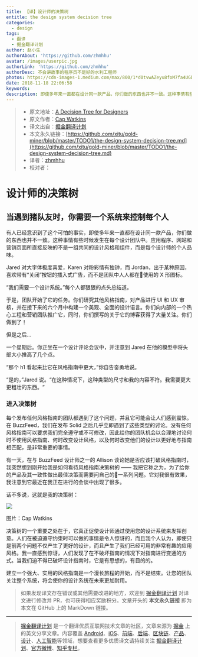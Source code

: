 ```yaml
---
title: 【译】设计师的决策树
entitle: the design system decision tree
categories:
  - design
tags:
  - 翻译
  - 掘金翻译计划
author: 赵小生
authorAbout: 'https://github.com/zhmhhu'
avatar: /images/userpic.jpg
authorLink: 'https://github.com/zhmhhu'
authorDesc: 不会讲故事的程序员不是好的水利工程师
photos: https://cdn-images-1.medium.com/max/800/1*d0tvwAZeyu8foM7fa4UGDQ.jpeg
date: 2018-11-18 22:06:58
keywords:
description: 即使多年来一直都在设计同一款产品，你们做的东西也并不一致。这种事情有些时候发生在每个设计团队中。应用程序、网站和营销页面所直接反映的不是一组共同的设计风格和组件，而是每个设计师的个人品味。
---
```

> * 原文地址：[A Decision Tree for Designers](https://medium.com/s/story/the-design-system-decision-tree-edba9abdb83b)
> * 原文作者：[Cap Watkins](https://medium.com/@cap)
> * 译文出自：[掘金翻译计划](https://github.com/xitu/gold-miner)
> * 本文永久链接：[https://github.com/xitu/gold-miner/blob/master/TODO1/the-design-system-decision-tree.md](https://github.com/xitu/gold-miner/blob/master/TODO1/the-design-system-decision-tree.md)
> * 译者：[zhmhhu](https://github.com/zhmhhu)
> * 校对者：

# 设计师的决策树

## 当遇到猪队友时，你需要一个系统来控制每个人

有人已经意识到了这个可怕的事实，即使多年来一直都在设计同一款产品，你们做的东西也并不一致。这种事情有些时候发生在每个设计团队中。应用程序、网站和营销页面所直接反映的不是一组共同的设计风格和组件，而是每个设计师的个人品味。

Jared 对大字体极度喜爱，Karen 对粉彩情有独钟，而 Jordan，出于某种原因，喜欢带有“关闭”按钮的插入式广告，而不是团队中人人都在使用的 X 形图标。

“我们需要一个设计系统。”每个人都狠狠的点头总结道。

于是，团队开始了它的任务。你们研究其他风格指南，对产品进行 UI 和 UX 审核，并在接下来的六个月中构建一个美观、全面的设计语言。你们向内部的一个热心工程和营销团队推广它，同时，你们撰写的关于它的博客获得了大量关注。你们做到了！

但是之后…

一个星期后。你正坐在一个设计评论会议中，并注意到 Jared 在他的模型中将头部大小推高了几个点。

“那个 h1 看起来比它在风格指南中更大，”你自告奋勇地说。

“是的，”Jared 说。“在这种情况下，这种类型的尺寸和我的内容不符。我需要更大更粗壮的东西。“

### 进入决策树

每个发布任何风格指南的团队都遇到了这个问题，并且它可能会让人们感到震惊。在 BuzzFeed，我们在发布 Solid 之后几乎立即遇到了这些类型的讨论。没有任何风格指南可以要求我们完全遵守或不可修改，因此给你的团队机会以合理地讨论何时不使用风格指南、何时改变设计风格，以及何时改变他们的设计以更好地与指南相匹配，是非常重要的事情。

有一天，在与 BuzzFeed 设计师之一的 Allison 谈论她是否应该打破风格指南时，我突然想到刚开始我是如何看待风格指南决策树的 —— 我把它称之为，为了给你的产品及其一致性做出最佳决策而需要问自己的一系列问题。它对我很有效果，我注意到它最近在我正在进行的会谈中出现了很多。

话不多说，这就是我的决策树：

![](https://cdn-images-1.medium.com/max/800/1*d0tvwAZeyu8foM7fa4UGDQ.jpeg)

图片：Cap Watkins

决策树的一个重要之处在于，它真正促使设计师通过使用您的设计系统来发挥创意。人们在被迫遵守约束时可以做的事情是令人惊讶的，而且我个人认为，即使只是前两个问题不仅产生了更好的设计，而且产生了我们已经可用的非常有趣的应用风格。我一直感到惊讶，人们发现了在不破坏指南的情况下对指南进行变通的方式。当我们迫不得已破坏设计指南时，它是有思想的，有目的的。

建立一个强大、实用的风格指南是一个漫长旅程的开始，而不是结束。让您的团队关注整个系统，将会使你的设计系统在未来更加耐用。

> 如果发现译文存在错误或其他需要改进的地方，欢迎到 [掘金翻译计划](https://github.com/xitu/gold-miner) 对译文进行修改并 PR，也可获得相应奖励积分。文章开头的 **本文永久链接** 即为本文在 GitHub 上的 MarkDown 链接。


---

> [掘金翻译计划](https://github.com/xitu/gold-miner) 是一个翻译优质互联网技术文章的社区，文章来源为 [掘金](https://juejin.im) 上的英文分享文章。内容覆盖 [Android](https://github.com/xitu/gold-miner#android)、[iOS](https://github.com/xitu/gold-miner#ios)、[前端](https://github.com/xitu/gold-miner#前端)、[后端](https://github.com/xitu/gold-miner#后端)、[区块链](https://github.com/xitu/gold-miner#区块链)、[产品](https://github.com/xitu/gold-miner#产品)、[设计](https://github.com/xitu/gold-miner#设计)、[人工智能](https://github.com/xitu/gold-miner#人工智能)等领域，想要查看更多优质译文请持续关注 [掘金翻译计划](https://github.com/xitu/gold-miner)、[官方微博](http://weibo.com/juejinfanyi)、[知乎专栏](https://zhuanlan.zhihu.com/juejinfanyi)。
